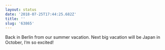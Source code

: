 ```yaml
---
layout: status
date: '2018-07-25T17:44:25.682Z'
title: ''
slug: '63865'
---
```

Back in Berlin from our summer vacation. Next big vacation will be Japan in October, I‘m so excited!
